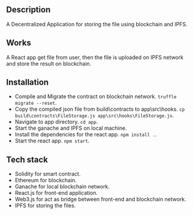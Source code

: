 ## Description
A Decentralized Application for storing the file using blockchain and IPFS. 

## Works
A React app get file from user, then the file is uploaded on IPFS network and store the result on blockchain.

## Installation
- Compile and Migrate the contract on blockchain network. `truffle migrate --reset`.
- Copy the compiled json file from build\contracts to app\src\hooks. `cp build\contracts\FileStorage.js app\src\hooks\FileStorage.js`.
- Navigate to app directory. `cd app`.
- Start the ganache and IPFS on local machine.
- Install the dependencies for the react app. `npm install .`.
- Start the react app. `npm start`.

## Tech stack
- Solidity for smart contract.
- Ethereum for blockchain.
- Ganache for local blockchain network.
- React.js for front-end application.
- Web3.js for act as bridge between front-end and blockchain network.
- IPFS for storing the files.
